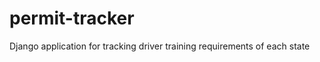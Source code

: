 permit-tracker
==============

Django application for tracking driver training requirements of each state